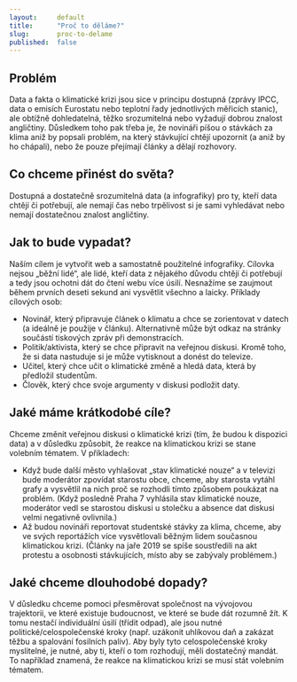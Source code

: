 ```yaml
---
layout:     default
title:      "Proč to děláme?"
slug:       proc-to-delame
published:  false
---
```


## Problém
Data a fakta o klimatické krizi jsou sice v principu dostupná (zprávy IPCC, data o emisích Eurostatu nebo teplotní řady jednotlivých měřicích stanic), ale obtížně dohledatelná, těžko srozumitelná nebo vyžadují dobrou znalost angličtiny. Důsledkem toho pak třeba je, že novináři píšou o stávkách za klima aniž by popsali problém, na který stávkující chtějí upozornit (a aniž by ho chápali), nebo že pouze přejímají články a dělají rozhovory. 

## Co chceme přinést do světa?
Dostupná a dostatečně srozumitelná data (a infografiky) pro ty, kteří data chtějí či potřebují, ale nemají čas nebo trpělivost si je sami vyhledávat nebo nemají dostatečnou znalost angličtiny. 

## Jak to bude vypadat? 
Naším cílem je vytvořit web a samostatně použitelné infografiky. Cílovka nejsou „běžní lidé“, ale lidé, kteří data z nějakého důvodu chtějí či potřebují a tedy jsou ochotni dát do čtení webu více úsilí. Nesnažíme se zaujmout během prvních deseti sekund ani vysvětlit všechno a laicky. Příklady cílových osob:

- Novinář, který připravuje článek o klimatu a chce se zorientovat v datech (a ideálně je použije v článku). Alternativně může být odkaz na stránky součástí tiskových zpráv při demonstracích.
- Politik/aktivista, který se chce připravit na veřejnou diskusi. Kromě toho, že si data nastuduje si je může vytisknout a donést do televize.
- Učitel, který chce učit o klimatické změně a hledá data, která by předložil studentům.
- Člověk, který chce svoje argumenty v diskusi podložit daty. 

## Jaké máme krátkodobé cíle?
Chceme změnit veřejnou diskusi o klimatické krizi (tím, že budou k dispozici data) a v důsledku způsobit, že reakce na klimatickou krizi se stane volebním tématem. V příkladech: 

- Když bude další město vyhlašovat „stav klimatické nouze“ a v televizi bude moderátor zpovídat starostu obce, chceme, aby starosta vytáhl grafy a vysvětlil na nich proč se rozhodli tímto způsobem poukázat na problém. (Když posledně Praha 7 vyhlásila stav klimatické nouze, moderátor vedl se starostou diskusi u stolečku a absence dat diskusi velmi negativně ovlivnila.)
- Až budou novináři reportovat studentské stávky za klima, chceme, aby ve svých reportážích více vysvětlovali běžným lidem současnou klimatickou krizi. (Články na jaře 2019 se spíše soustředili na akt protestu a osobnosti stávkujících, místo aby se zabývaly problémem.)

## Jaké chceme dlouhodobé dopady? 
V důsledku chceme pomoci přesměrovat společnost na vývojovou trajektorii, ve které existuje budoucnost, ve které se bude dát rozumně žít. K tomu nestačí individuální úsilí (třídit odpad), ale jsou nutné politické/celospolečenské kroky (např. uzákonit uhlíkovou daň a zakázat těžbu a spalování fosilních paliv). Aby byly tyto celospolečenské kroky myslitelné, je nutné, aby ti, kteří o tom rozhodují, měli dostatečný mandát. To například znamená, že reakce na klimatickou krizi se musí stát volebním tématem.  
